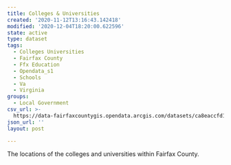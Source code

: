 ```yaml
---
title: Colleges & Universities
created: '2020-11-12T13:16:43.142418'
modified: '2020-12-04T18:20:00.622596'
state: active
type: dataset
tags:
  - Colleges Universities
  - Fairfax County
  - Ffx Education
  - Opendata_s1
  - Schools
  - Va
  - Virginia
groups:
  - Local Government
csv_url: >-
  https://data-fairfaxcountygis.opendata.arcgis.com/datasets/ca8eaccfd1a141eab99b28fc5c579166_4.csv?outSR=%7B%22latestWkid%22%3A2283%2C%22wkid%22%3A102746%7D
json_url: ''
layout: post

---
```

The locations of the colleges and universities within Fairfax County.
